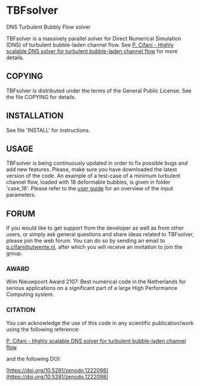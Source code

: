 # TBFsolver
DNS Turbulent Bubbly Flow solver

TBFsolver is a massively parallel solver for Direct Numerical Simulation (DNS) of turbulent bubble-laden channel flow. See [P. Cifani - Highly scalable DNS solver for turbulent bubble-laden channel flow](https://www.sciencedirect.com/science/article/pii/S0045793018303311) for more details. 

## COPYING
TBFsolver is distributed under the terms of the General Public License. See the file COPYING for details. 

## INSTALLATION
See file 'INSTALL' for instructions.

## USAGE
TBFsolver is being continuously updated in order to fix possible bugs and add new features. Please, make sure you have downloaded the latest version of the code. An example of a test-case of a minimum turbulent channel flow, loaded with 18 deformable bubbles, is given in folder 'case_18'. Please refer to the [user guide](user_guide/user_guide.pdf) for an overview of the input parameters. 

## FORUM
If you would like to get support from the developer as well as from other users, or simply ask general questions and share ideas related to TBFsolver, please join the web forum. You can do so by sending an email to p.cifani@utwente.nl, after which you will receive an invitation to join the group.

### AWARD
Wim Nieuwpoort Award 2107: Best numerical code in the Netherlands for serious applications on a significant part of a large High Performance Computing system.

### CITATION
You can acknowledge the use of this code in any scientific publication/work using the following reference:

[P. Cifani - Highly scalable DNS solver for turbulent bubble-laden channel flow](https://www.sciencedirect.com/science/article/pii/S0045793018303311)

and the following DOI: 

[https://doi.org/10.5281/zenodo.1222098](https://doi.org/10.5281/zenodo.1222098)
